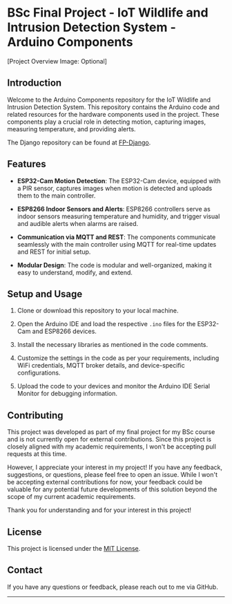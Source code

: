 # BSc Final Project - IoT Wildlife and Intrusion Detection System - Arduino Components

[Project Overview Image: Optional]

## Introduction

Welcome to the Arduino Components repository for the IoT Wildlife and Intrusion Detection System. This repository contains the Arduino code and related resources for the hardware components used in the project. These components play a crucial role in detecting motion, capturing images, measuring temperature, and providing alerts.

The Django repository can be found at <a href="https://github.com/wbrocker/FP-Django">FP-Django</a>.

## Features

- **ESP32-Cam Motion Detection**: The ESP32-Cam device, equipped with a PIR sensor, captures images when motion is detected and uploads them to the main controller.

- **ESP8266 Indoor Sensors and Alerts**: ESP8266 controllers serve as indoor sensors measuring temperature and humidity, and trigger visual and audible alerts when alarms are raised.

- **Communication via MQTT and REST**: The components communicate seamlessly with the main controller using MQTT for real-time updates and REST for initial setup.

- **Modular Design**: The code is modular and well-organized, making it easy to understand, modify, and extend.

## Setup and Usage

1. Clone or download this repository to your local machine.

2. Open the Arduino IDE and load the respective `.ino` files for the ESP32-Cam and ESP8266 devices.

3. Install the necessary libraries as mentioned in the code comments.

4. Customize the settings in the code as per your requirements, including WiFi credentials, MQTT broker details, and device-specific configurations.

5. Upload the code to your devices and monitor the Arduino IDE Serial Monitor for debugging information.


## Contributing

This project was developed as part of my final project for my BSc course and is not currently open for external contributions. Since this project is closely aligned with my academic requirements, I won't be accepting pull requests at this time.

However, I appreciate your interest in my project! If you have any feedback, suggestions, or questions, please feel free to open an issue. While I won't be accepting external contributions for now, your feedback could be valuable for any potential future developments of this solution beyond the scope of my current academic requirements.

Thank you for understanding and for your interest in this project!

## License

This project is licensed under the [MIT License](LICENSE).

## Contact

If you have any questions or feedback, please reach out to me via GitHub.

---

